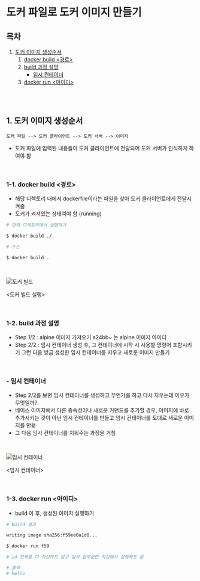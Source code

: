 # 도커 파일로 도커 이미지 만들기

## 목차

1. [도커 이미지 생성순서](#1-도커-이미지-생성순서)
    1. [docker build <경로>](#1-1-docker-build-경로)
    2. [build 과정 설명](#1-2-build-과정-설명)
        - [임시 컨테이너](#--임시-컨테이너)
    3. [docker run <아이디>](#1-3-docker-run-아이디)

<br/>
<br/>

## 1. 도커 이미지 생성순서

```
도커 파일 --> 도커 클라이언트 --> 도커 서버 --> 이미지
```

- 도커 파일에 입력된 내용들이 도커 클라이언트에 전달되어 도커 서버가 인식하게 하여야 함

<br/>

### 1-1. docker build <경로>

- 해당 디렉토리 내에서 dockerfile이라는 파일을 찾아 도커 클라이언트에게 전달시켜줌
- 도커가 켜져있는 상태여야 함 (running)

```bash
# 현재 디렉토리에서 실행하기

$ docker build ./

# 또는

$ docker build .
```

<br/>


![도커 빌드](../assets/img/docker_build.png)

<도커 빌드 실행>

<br/>

### 1-2. build 과정 설명

- Step 1/2 : alpine 이미지 가져오기 a24bb~ 는 alpine 이미지 아이디
- Step 2/2 : 임시 컨테이너 생성 후, 그 컨테이너에 시작 시 사용할 명령어 포함시키기 그런 다음 방금 생성한 임시 컨테이너를 지우고 새로운 이미지 만들기

<br/>

### - 임시 컨테이너

- Step 2/2를 보면 임시 컨테이너를 생성하고 무언가를 하고 다시 지우는데 이유가 무엇일까?
- 베이스 이미지에서 다른 종속성이나 새로운 커맨드를 추가할 경우, 이미지에 바로 추가시키는 것이 아닌 임시 컨테이너를 만들고 임시 컨테이너를 토대로 새로운 이미지를 만듦
- 그 다음 임시 컨테이너를 지워주는 과정을 거침

<br/>

![임시 컨테이너](../assets/img/docker_intermediate_container.png)

<임시 컨테이너>

<br/>

### 1-3. docker run <아이디>

- build 이 후, 생성된 이미지 실행하기

```bash
# build 결과

writing image sha256:f59ee0a1d0...

$ docker run f59

# id 전체를 다 작성하지 않고 앞의 일부분만 작성해서 실행해도 됨

# 출력
# hello
```
